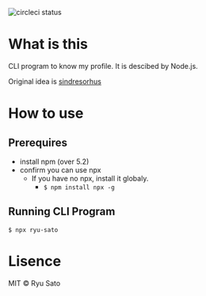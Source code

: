 ![circleci status](https://circleci.com/gh/:owner/:repo.svg?style=shield&circle-token=:circle-token)

# What is this

CLI program to know my profile.
It is descibed by Node.js.

Original idea is [sindresorhus](https://github.com/sindresorhus/sindresorhus)

# How to use

## Prerequires

- install npm (over 5.2)
- confirm you can use npx
    - If you have no npx, install it globaly.
        - `$ npm install npx -g`

## Running CLI Program 

```
$ npx ryu-sato
```

# Lisence

MIT © Ryu Sato
